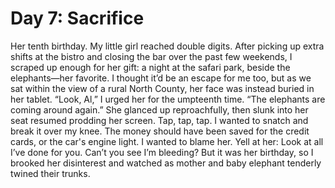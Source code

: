 # Day 7: Sacrifice
Her tenth birthday. My little girl reached double digits. After picking up extra shifts at the bistro and closing the bar over the past few weekends, I scraped up enough for her gift: a night at the safari park, beside the elephants—her favorite. I thought it’d be an escape for me too, but as we sat within the view of a rural North County, her face was instead buried in her tablet. “Look, Al,” I urged her for the umpteenth time. “The elephants are coming around again.” She glanced up reproachfully, then slunk into her seat resumed prodding her screen. Tap, tap, tap.
I wanted to snatch and break it over my knee. The money should have been saved for the credit cards, or the car's engine light. I wanted to blame her. Yell at her: Look at all I’ve done for you. Can’t you see I’m bleeding? But it was her birthday, so I brooked her disinterest and watched as mother and baby elephant tenderly twined their trunks.